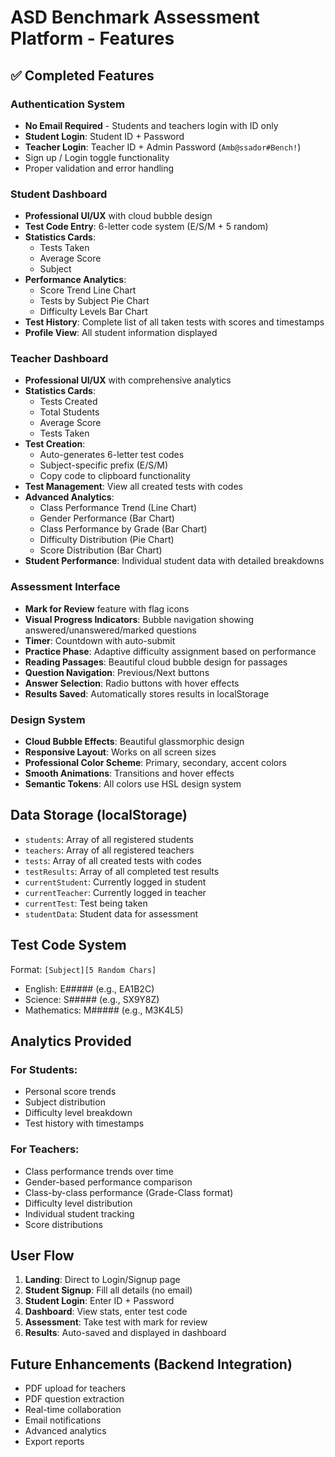 # ASD Benchmark Assessment Platform - Features

## ✅ Completed Features

### Authentication System
- **No Email Required** - Students and teachers login with ID only
- **Student Login**: Student ID + Password
- **Teacher Login**: Teacher ID + Admin Password (`Amb@ssador#Bench!`)
- Sign up / Login toggle functionality
- Proper validation and error handling

### Student Dashboard
- **Professional UI/UX** with cloud bubble design
- **Test Code Entry**: 6-letter code system (E/S/M + 5 random)
- **Statistics Cards**:
  - Tests Taken
  - Average Score
  - Subject
- **Performance Analytics**:
  - Score Trend Line Chart
  - Tests by Subject Pie Chart
  - Difficulty Levels Bar Chart
- **Test History**: Complete list of all taken tests with scores and timestamps
- **Profile View**: All student information displayed

### Teacher Dashboard
- **Professional UI/UX** with comprehensive analytics
- **Statistics Cards**:
  - Tests Created
  - Total Students
  - Average Score
  - Tests Taken
- **Test Creation**:
  - Auto-generates 6-letter test codes
  - Subject-specific prefix (E/S/M)
  - Copy code to clipboard functionality
- **Test Management**: View all created tests with codes
- **Advanced Analytics**:
  - Class Performance Trend (Line Chart)
  - Gender Performance (Bar Chart)
  - Class Performance by Grade (Bar Chart)
  - Difficulty Distribution (Pie Chart)
  - Score Distribution (Bar Chart)
- **Student Performance**: Individual student data with detailed breakdowns

### Assessment Interface
- **Mark for Review** feature with flag icons
- **Visual Progress Indicators**: Bubble navigation showing answered/unanswered/marked questions
- **Timer**: Countdown with auto-submit
- **Practice Phase**: Adaptive difficulty assignment based on performance
- **Reading Passages**: Beautiful cloud bubble design for passages
- **Question Navigation**: Previous/Next buttons
- **Answer Selection**: Radio buttons with hover effects
- **Results Saved**: Automatically stores results in localStorage

### Design System
- **Cloud Bubble Effects**: Beautiful glassmorphic design
- **Responsive Layout**: Works on all screen sizes
- **Professional Color Scheme**: Primary, secondary, accent colors
- **Smooth Animations**: Transitions and hover effects
- **Semantic Tokens**: All colors use HSL design system

## Data Storage (localStorage)
- `students`: Array of all registered students
- `teachers`: Array of all registered teachers
- `tests`: Array of all created tests with codes
- `testResults`: Array of all completed test results
- `currentStudent`: Currently logged in student
- `currentTeacher`: Currently logged in teacher
- `currentTest`: Test being taken
- `studentData`: Student data for assessment

## Test Code System
Format: `[Subject][5 Random Chars]`
- English: E##### (e.g., EA1B2C)
- Science: S##### (e.g., SX9Y8Z)
- Mathematics: M##### (e.g., M3K4L5)

## Analytics Provided
### For Students:
- Personal score trends
- Subject distribution
- Difficulty level breakdown
- Test history with timestamps

### For Teachers:
- Class performance trends over time
- Gender-based performance comparison
- Class-by-class performance (Grade-Class format)
- Difficulty level distribution
- Individual student tracking
- Score distributions

## User Flow
1. **Landing**: Direct to Login/Signup page
2. **Student Signup**: Fill all details (no email)
3. **Student Login**: Enter ID + Password
4. **Dashboard**: View stats, enter test code
5. **Assessment**: Take test with mark for review
6. **Results**: Auto-saved and displayed in dashboard

## Future Enhancements (Backend Integration)
- PDF upload for teachers
- PDF question extraction
- Real-time collaboration
- Email notifications
- Advanced analytics
- Export reports
